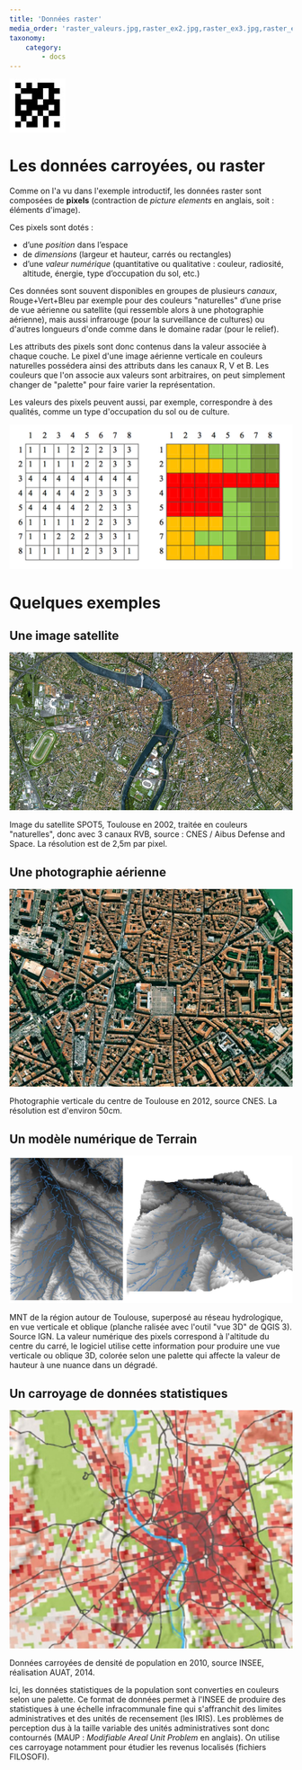 ```yaml
---
title: 'Données raster'
media_order: 'raster_valeurs.jpg,raster_ex2.jpg,raster_ex3.jpg,raster_ex4.jpg,raster_ex1b.jpg,noun_noise.jpg'
taxonomy:
    category:
        - docs
---
```


![Raster](noun_noise.jpg)

# Les données carroyées, ou raster

Comme on l'a vu dans l'exemple introductif, les données raster sont composées de **pixels** (contraction de *picture elements* en anglais, soit : éléments d'image).

Ces pixels sont dotés :

* d’une *position* dans l’espace
* de *dimensions* (largeur et hauteur, carrés ou rectangles)
* d’une *valeur numérique* (quantitative ou qualitative : couleur, radiosité, altitude, énergie, type d’occupation du sol, etc.)

Ces données sont souvent disponibles en groupes de plusieurs *canaux*, Rouge+Vert+Bleu par exemple pour des couleurs "naturelles" d’une prise de vue aérienne ou satellite (qui ressemble alors à une photographie aérienne), mais aussi infrarouge (pour la surveillance de cultures) ou d'autres longueurs d'onde comme dans le domaine radar (pour le relief).

Les attributs des pixels sont donc contenus dans la valeur associée à chaque couche. Le pixel d'une image aérienne verticale en couleurs naturelles possédera ainsi des attributs dans les canaux R, V et B. Les couleurs que l'on associe aux valeurs sont arbitraires, on peut simplement changer de "palette" pour faire varier la représentation.

Les valeurs des pixels peuvent aussi, par exemple, correspondre à des qualités, comme un type d'occupation du sol ou de culture.

![Valeurs des pixels raster](raster_valeurs.jpg)

# Quelques exemples

## Une image satellite
![Image du satellite SPOT5, Toulouse en 2002](raster_ex1b.jpg)

Image du satellite SPOT5, Toulouse en 2002, traitée en couleurs "naturelles", donc avec 3 canaux RVB, source : CNES / Aibus Defense and Space. La résolution est de 2,5m par pixel.

## Une photographie aérienne
![Photographie verticale du centre de Toulouse](raster_ex2.jpg)

Photographie verticale du centre de Toulouse en 2012, source CNES. La résolution est d'environ 50cm.

## Un modèle numérique de Terrain
![MNT de la région autour de Toulouse, 2010](raster_ex3.jpg)

MNT de la région autour de Toulouse, superposé au réseau hydrologique, en vue verticale et oblique (planche ralisée avec l'outil "vue 3D" de QGIS 3). Source IGN. La valeur numérique des pixels correspond à l'altitude du centre du carré, le logiciel utilise cette information pour produire une vue verticale ou oblique 3D, colorée selon une palette qui affecte la valeur de hauteur à une nuance dans un dégradé.

## Un carroyage de données statistiques
![Données carroyées de densité de population en 2010, source INSEE, réalisation AUAT.](raster_ex4.jpg)

Données carroyées de densité de population en 2010, source INSEE, réalisation AUAT, 2014.

Ici, les données statistiques de la population sont converties en couleurs selon une palette. Ce format de données permet à l'INSEE de produire des statistiques à une échelle infracommunale fine qui s'affranchit des limites administratives et des unités de recensement (les IRIS). Les problèmes de perception dus à la taille variable des unités administratives sont donc contournés (MAUP : *Modifiable Areal Unit Problem* en anglais). On utilise ces carroyage notamment pour étudier les revenus localisés (fichiers FILOSOFI).

